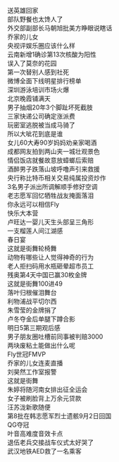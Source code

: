 送英雄回家  
部队野餐也太馋人了  
外交部副部长马朝旭批美方睁眼说瞎话  
乔家的儿女  
央视评娱乐圈应该什么样  
云南新增1确诊第13次核酸为阳性  
误入了莫奈的花园  
第一次替别人感到社死  
微博全面下线明星排行榜单  
深圳游泳培训市场火爆  
北京晚霞铺满天  
男子抽烟20年3个脚趾坏死截肢  
三家快递公司确定涨派费  
玩密室逃脱被当成马骑了  
所以大呲花到底是谁  
女儿60大寿90岁妈妈劝亲家喝酒  
成都网友拍到两山夹一城壮观景色  
情侣饭店就餐故意放蟑螂后索赔  
酒醉男子跌落山坡呼噜声引来救援  
央行称比特币相关交易纯属投资炒作  
3名男子派出所调解顺手修好空调  
老志愿军回忆牺牲战友掩面落泪  
你永远可以相信Fly  
快乐大本营  
卢旺达一婴儿天生头部呈三角形  
一支榴莲人间江湖感  
春日宴  
这就是街舞轮椅舞  
动物有哪些让人觉得神奇的行为  
老人拒扫码用水瓶砸晕超市员工  
残奥第4天中国已赢30枚金牌  
这就是街舞100进49  
落叶归根催泪舞台  
利物浦战平切尔西  
朱雪莹的金牌捐了  
卢冬夺金后单腿下蹲合影  
明日5第三期观后感  
男子朋友圈吐槽前同事被判赔3000  
两块废粘土能做出什么呢  
Fly世冠FMVP  
乔家的儿女连麦直播  
刘昊然工作室报警  
这就是街舞  
朱婷将随河南女排出征全运会  
女子被刷脸背上万余元贷款  
汪苏泷新歌随便  
第8批在韩志愿军烈士遗骸9月2日回国  
QG夺冠  
叶音高难度音效卡点  
退伍老兵交接战车仪式太好哭了  
武汉地铁AED救了一名乘客  
